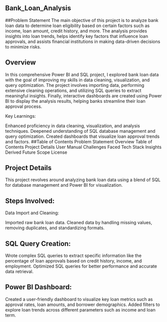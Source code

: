 ## Bank_Loan_Analysis
##Problem Statement
The main objective of this project is to analyze bank loan data to determine loan eligibility based on certain factors such as income, loan amount, credit history, and more. The analysis provides insights into loan trends, helps identify key factors that influence loan approvals, and assists financial institutions in making data-driven decisions to minimize risks.

## Overview
In this comprehensive Power BI and SQL project, I explored bank loan data with the goal of improving my skills in data cleaning, visualization, and query optimization. The project involves importing data, performing extensive cleaning operations, and utilizing SQL queries to extract meaningful insights. Finally, interactive dashboards are created using Power BI to display the analysis results, helping banks streamline their loan approval process.

Key Learnings:

Enhanced proficiency in data cleaning, visualization, and analysis techniques.
Deepened understanding of SQL database management and query optimization.
Created dashboards that visualize loan approval trends and factors.
##Table of Contents
Problem Statement
Overview
Table of Contents
Project Details
User Manual
Challenges Faced
Tech Stack
Insights Derived
Future Scope
License
## Project Details
This project revolves around analyzing bank loan data using a blend of SQL for database management and Power BI for visualization.

## Steps Involved:
Data Import and Cleaning:

Imported raw bank loan data.
Cleaned data by handling missing values, removing duplicates, and standardizing formats.
## SQL Query Creation:

Wrote complex SQL queries to extract specific information like the percentage of loan approvals based on credit history, income, and employment.
Optimized SQL queries for better performance and accurate data retrieval.
## Power BI Dashboard:

Created a user-friendly dashboard to visualize key loan metrics such as approval rates, loan amounts, and borrower demographics.
Added filters to explore loan trends across different parameters such as income and loan term.
